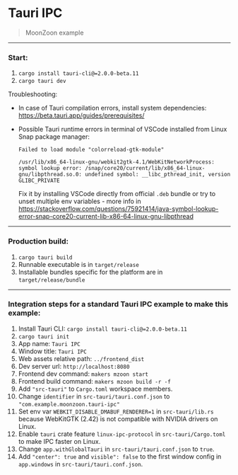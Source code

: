 # Tauri IPC
> MoonZoon example

---

### Start:

1. `cargo install tauri-cli@=2.0.0-beta.11`
2. `cargo tauri dev`

Troubleshooting:
- In case of Tauri compilation errors, install system dependencies: https://beta.tauri.app/guides/prerequisites/

- Possible Tauri runtime errors in terminal of VSCode installed from Linux Snap package manager:
    ```
    Failed to load module "colorreload-gtk-module"

    /usr/lib/x86_64-linux-gnu/webkit2gtk-4.1/WebKitNetworkProcess: symbol lookup error: /snap/core20/current/lib/x86_64-linux-gnu/libpthread.so.0: undefined symbol: __libc_pthread_init, version GLIBC_PRIVATE
    ```
    Fix it by installing VSCode directly from official `.deb` bundle or try to unset multiple env variables - more info in https://stackoverflow.com/questions/75921414/java-symbol-lookup-error-snap-core20-current-lib-x86-64-linux-gnu-libpthread

---

### Production build:

1. `cargo tauri build`
2. Runnable executable is in `target/release`
3. Installable bundles specific for the platform are in `target/release/bundle`

---

### Integration steps for a standard Tauri IPC example to make this example:

1. Install Tauri CLI: `cargo install tauri-cli@=2.0.0-beta.11`
2. `cargo tauri init`
3. App name: `Tauri IPC`
4. Window title: `Tauri IPC`
5. Web assets relative path: `../frontend_dist`
6. Dev server url: `http://localhost:8080`
7. Frontend dev command: `makers mzoon start`
8. Frontend build command: `makers mzoon build -r -f`
9. Add `"src-tauri"` to `Cargo.toml` workspace members.
10. Change `identifier` in `src-tauri/tauri.conf.json` to `"com.example.moonzoon.tauri-ipc"`
11. Set env var `WEBKIT_DISABLE_DMABUF_RENDERER=1` in `src-tauri/lib.rs` because WebKitGTK (2.42) is not compatible with NVIDIA drivers on Linux.
12. Enable `tauri` crate feature `linux-ipc-protocol` in `src-tauri/Cargo.toml` to make IPC faster on Linux.
13. Change `app.withGlobalTauri` in `src-tauri/tauri.conf.json` to `true`.
14. Add `"center": true` and `visible": false` to the first window config in `app.windows` in `src-tauri/tauri.conf.json`.
